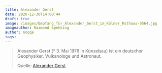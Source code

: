 ```yaml
---
title: Alexander Gerst
date: 2020-12-30T14:00:44
draft: true
image: /images/Empfang_für_Alexander_Gerst_im_Kölner_Rathaus-9564.jpg
imageauthor: Raimond Spekking
author: noqqe
tags: 
---
```




> Alexander Gerst (* 3. Mai 1976 in Künzelsau) ist ein deutscher Geophysiker,
> Vulkanologe und Astronaut.
>
> Quelle: [Alexander Gerst](https://de.wikipedia.org/wiki/Alexander_Gerst)